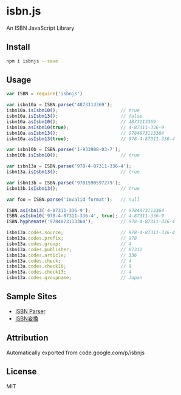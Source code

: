 # isbn.js

An ISBN JavaScript Library

## Install

```sh
npm i isbnjs --save
```


## Usage

```js
var ISBN = require('isbnjs')

var isbn10a = ISBN.parse('4873113369');
isbn10a.isIsbn10();                       // true
isbn10a.isIsbn13();                       // false
isbn10a.asIsbn10();                       // 4873113369
isbn10a.asIsbn10(true);                   // 4-87311-336-9
isbn10a.asIsbn13();                       // 9784873113364
isbn10a.asIsbn13(true);                   // 978-4-87311-336-4

var isbn10b = ISBN.parse('1-933988-03-7');
isbn10b.isIsbn10();                       // true

var isbn13a = ISBN.parse('978-4-87311-336-4');
isbn13a.isIsbn13();                       // true

var isbn13b = ISBN.parse('9781590597279');
isbn13b.isIsbn13();                       // true

var foo = ISBN.parse('invalid format');   // null
```

```js
ISBN.asIsbn13('4-87311-336-9');           // 9784873113364
ISBN.asIsbn10('978-4-87311-336-4', true); // 4-87311-336-9
ISBN.hyphenate('9784873113364');          // 978-4-87311-336-4
```

```js
isbn13a.codes.source;                     // 978-4-87311-336-4
isbn13a.codes.prefix;                     // 978
isbn13a.codes.group;                      // 4
isbn13a.codes.publisher;                  // 87311
isbn13a.codes.article;                    // 336
isbn13a.codes.check;                      // 4
isbn13a.codes.check10;                    // 9
isbn13a.codes.check13;                    // 4
isbn13a.codes.groupname;                  // Japan
```

## Sample Sites

- [ISBN Parser](http://isbnparser.web.fc2.com/)
- [ISBN変換](http://isbn.jpn.org/)

## Attribution

Automatically exported from code.google.com/p/isbnjs

## License

MIT
